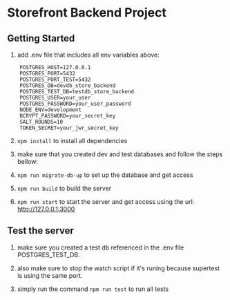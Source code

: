 # Storefront Backend Project

## Getting Started

1. add .env file that includes all env variables above:

```
    POSTGRES_HOST=127.0.0.1
    POSTGRES_PORT=5432
    POSTGRES_PORT_TEST=5432
    POSTGRES_DB=devdb_store_backend
    POSTGRES_TEST_DB=testdb_store_backend
    POSTGRES_USER=your_user
    POSTGRES_PASSWORD=your_user_password
    NODE_ENV=development
    BCRYPT_PASSWORD=your_secret_key
    SALT_ROUNDS=10
    TOKEN_SECRET=your_jwr_secret_key
```

2. `npm install` to install all dependencies
3. make sure that you created dev and test databases and follow the steps bellow:
4. `npm run migrate-db-up` to set up the database and get access
5. `npm run build` to build the server

6. `npm run start` to start the server and get access using the url: http://127.0.0.1:3000

## Test the server

1. make sure you created a test db referenced in the .env file POSTGRES_TEST_DB.
2. also make sure to stop the watch script if it's runing because supertest is using the same port.

3. simply run the command `npm run test` to run all tests
